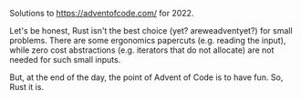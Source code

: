 Solutions to https://adventofcode.com/ for 2022.

Let's be honest, Rust isn't the best choice (yet? areweadventyet?) for small
problems. There are some ergonomics papercuts (e.g. reading the input), while
zero cost abstractions (e.g. iterators that do not allocate) are not needed
for such small inputs.

But, at the end of the day, the point of Advent of Code is to have fun. So,
Rust it is.
